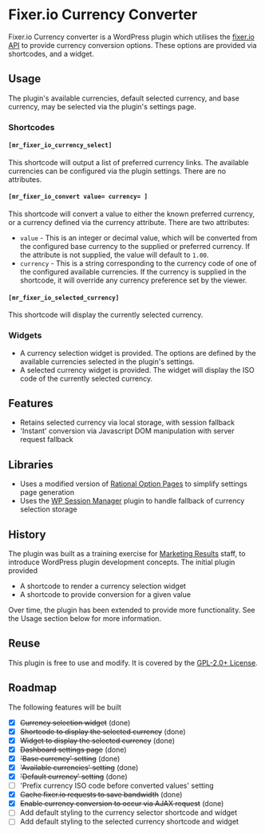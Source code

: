 # Fixer.io Currency Converter
Fixer.io Currency converter is a WordPress plugin which utilises the [fixer.io API](http://fixer.io) to provide currency conversion options.  These options are provided via shortcodes, and a widget.

## Usage
The plugin's available currencies, default selected currency, and base currency, may be selected via the plugin's settings page.
### Shortcodes
#### `[mr_fixer_io_currency_select]`
This shortcode will output a list of preferred currency links. The available currencies can be configured via the plugin settings.  There are no attributes.
#### `[mr_fixer_io_convert value= currency= ]`
This shortcode will convert a value to either the known preferred currency, or a currency defined via the currency attribute.  There are two attributes:
- `value` - This is an integer or decimal value, which will be converted from the configured base currency to the supplied or preferred currency.  If the attribute is not supplied, the value will default to `1.00`.
- `currency` - This is a string corresponding to the currency code of one of the configured available currencies.  If the currency is supplied in the shortcode, it will override any currency preference set by the viewer.

#### `[mr_fixer_io_selected_currency]`
This shortcode will display the currently selected currency.

### Widgets
- A currency selection widget is provided.  The options are defined by the available currencies selected in the plugin's settings.
- A selected currency widget is provided.  The widget will display the ISO code of the currently selected currency.

## Features
- Retains selected currency via local storage, with session fallback
- 'Instant' conversion via Javascript DOM manipulation with server request fallback

## Libraries
- Uses a modified version of [Rational Option Pages](https://github.com/jeremyHixon/RationalOptionPages) to simplify settings page generation
- Uses the [WP Session Manager](https://wordpress.org/plugins/wp-session-manager/) plugin to handle fallback of currency selection storage

## History
The plugin was built as a training exercise for [Marketing Results](https://www.marketingresults.com.au) staff, to introduce WordPress plugin development concepts.  The initial plugin provided
- A shortcode to render a currency selection widget
- A shortcode to provide conversion for a given value

Over time, the plugin has been extended to provide more functionality.  See the Usage section below for more information.

## Reuse
This plugin is free to use and modify.  It is covered by the [GPL-2.0+ License](http://www.gnu.org/licenses/gpl-2.0.txt).

## Roadmap
The following features will be built
- [x] ~~Currency selection widget~~ (done)
- [x] ~~Shortcode to display the selected currency~~ (done)
- [x] ~~Widget to display the selected currency~~ (done)
- [x] ~~Dashboard settings page~~ (done)
- [x] ~~'Base currency' setting~~ (done)
- [x] ~~'Available currencies' setting~~ (done)
- [x] ~~'Default currency' setting~~ (done)
- [ ] 'Prefix currency ISO code before converted values' setting
- [x] ~~Cache fixer.io requests to save bandwidth~~ (done)
- [x] ~~Enable currency conversion to occur via AJAX request~~ (done)
- [ ] Add default styling to the currency selector shortcode and widget
- [ ] Add default styling to the selected currency shortcode and widget
